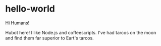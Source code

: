 # hello-world
Hi Humans!

Hubot here!
I like Node.js and coffeescripts.
I've had tarcos on the moon and find them far superior to Eart's tarcos.
